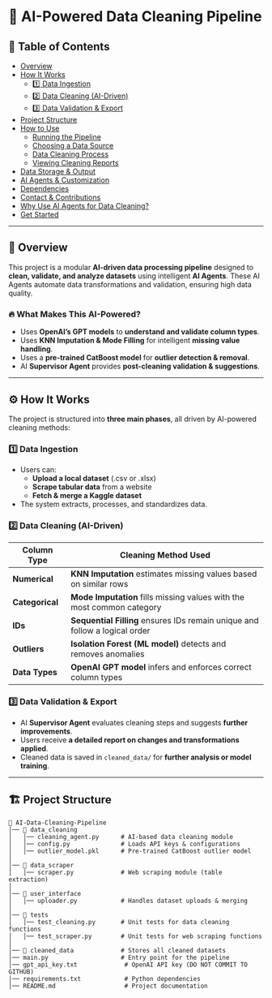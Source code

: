 # 🚀 AI-Powered Data Cleaning Pipeline

## 📌 Table of Contents
- [Overview](#overview)
- [How It Works](#how-it-works)
  - [1️⃣ Data Ingestion](#1️⃣-data-ingestion)
  - [2️⃣ Data Cleaning (AI-Driven)](#2️⃣-data-cleaning-ai-driven)
  - [3️⃣ Data Validation & Export](#3️⃣-data-validation--export)
- [Project Structure](#🏗️-project-structure)
- [How to Use](#🔧-how-to-use)
  - [Running the Pipeline](#1️⃣-running-the-pipeline)
  - [Choosing a Data Source](#2️⃣-choosing-a-data-source)
  - [Data Cleaning Process](#3️⃣-data-cleaning-process)
  - [Viewing Cleaning Reports](#4️⃣-viewing-cleaning-reports)
- [Data Storage & Output](#📂-data-storage--output)
- [AI Agents & Customization](#🔑-ai-agents--customization)
- [Dependencies](#🛠️-dependencies)
- [Contact & Contributions](#📬-contact--contributions)
- [Why Use AI Agents for Data Cleaning?](#🔥-why-use-ai-agents-for-data-cleaning)
- [Get Started](#🚀-ready-to-automate-your-data-cleaning)

---

## 📌 Overview  
This project is a modular **AI-driven data processing pipeline** designed to **clean, validate, and analyze datasets** using intelligent **AI Agents**. These AI Agents automate data transformations and validation, ensuring high data quality.  

### 🔥 **What Makes This AI-Powered?**
- Uses **OpenAI’s GPT models** to **understand and validate column types**.  
- Uses **KNN Imputation & Mode Filling** for intelligent **missing value handling**.  
- Uses a **pre-trained CatBoost model** for **outlier detection & removal**.  
- AI **Supervisor Agent** provides **post-cleaning validation & suggestions**.  

---

## ⚙️ How It Works  
The project is structured into **three main phases**, all driven by AI-powered cleaning methods:

### **1️⃣ Data Ingestion**
- Users can:
  - **Upload a local dataset** (.csv or .xlsx)
  - **Scrape tabular data** from a website  
  - **Fetch & merge a Kaggle dataset**  
- The system extracts, processes, and standardizes data.

### **2️⃣ Data Cleaning (AI-Driven)**
| Column Type      | Cleaning Method Used |
|-----------------|---------------------|
| **Numerical**   | **KNN Imputation** estimates missing values based on similar rows |
| **Categorical** | **Mode Imputation** fills missing values with the most common category |
| **IDs**         | **Sequential Filling** ensures IDs remain unique and follow a logical order |
| **Outliers**    | **Isolation Forest (ML model)** detects and removes anomalies |
| **Data Types**  | **OpenAI GPT model** infers and enforces correct column types |

### **3️⃣ Data Validation & Export**
- AI **Supervisor Agent** evaluates cleaning steps and suggests **further improvements**.  
- Users receive **a detailed report on changes and transformations applied**.  
- Cleaned data is saved in `cleaned_data/` for **further analysis or model training**.  

---

## 🏗️ Project Structure  

```plaintext
📂 AI-Data-Cleaning-Pipeline
│── 📂 data_cleaning
│   │── cleaning_agent.py      # AI-based data cleaning module
│   │── config.py              # Loads API keys & configurations
│   │── outlier_model.pkl      # Pre-trained CatBoost outlier model
│
│── 📂 data_scraper
│   │── scraper.py             # Web scraping module (table extraction)
│
│── 📂 user_interface
│   │── uploader.py            # Handles dataset uploads & merging
│
│── 📂 tests
│   │── test_cleaning.py       # Unit tests for data cleaning functions
│   │── test_scraper.py        # Unit tests for web scraping functions
│
│── 📂 cleaned_data             # Stores all cleaned datasets
│── main.py                    # Entry point for the pipeline
│── gpt_api_key.txt             # OpenAI API key (DO NOT COMMIT TO GITHUB)
│── requirements.txt            # Python dependencies
│── README.md                   # Project documentation
